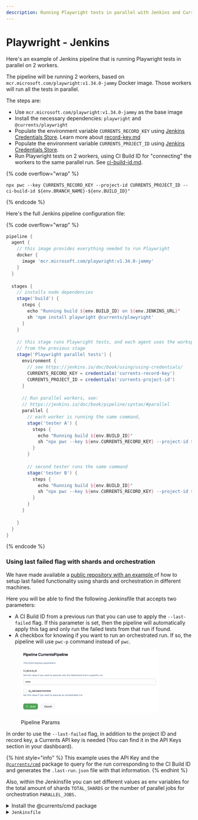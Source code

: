 ```yaml
---
description: Running Playwright tests in parallel with Jenkins and Currents Dashboard
---
```


# Playwright - Jenkins

Here's an example of Jenkins pipeline that is running Playwright tests in parallel on 2 workers.&#x20;

The pipeline will be running 2 workers, based on `mcr.microsoft.com/playwright:v1.34.0-jammy` Docker image. Those workers will run all the tests in parallel.

The steps are:

* Use `mcr.microsoft.com/playwright:v1.34.0-jammy` as the base image
* Install the necessary dependencies: `playwright` and `@currents/playwright`
* Populate the environment variable `CURRENTS_RECORD_KEY` using [Jenkins Credentials Store](https://jenkins.io/doc/book/using/using-credentials/). Learn more about [record-key.md](../../../guides/record-key.md "mention")
* Populate the environment variable `CURRENTS_PROJECT_ID` using [Jenkins Credentials Store](https://jenkins.io/doc/book/using/using-credentials/).
* Run Playwright tests on 2 workers, using CI Build ID for "connecting" the workers to the same parallel run. See [ci-build-id.md](../../../guides/ci-build-id.md "mention").

{% code overflow="wrap" %}
```
npx pwc --key CURRENTS_RECORD_KEY --project-id CURRENTS_PROJECT_ID --ci-build-id ${env.BRANCH_NAME}-${env.BUILD_ID}"
```
{% endcode %}

Here's the full Jenkins pipeline configuration file:

{% code overflow="wrap" %}
```groovy
pipeline {
  agent {
    // this image provides everything needed to run Playwright
    docker {
      image 'mcr.microsoft.com/playwright:v1.34.0-jammy'
    }
  }

  stages {
    // installs node dependencies
    stage('build') {
      steps {
        echo "Running build ${env.BUILD_ID} on ${env.JENKINS_URL}"
        sh 'npm install playwright @currents/plawyright'
      }
    }

    // this stage runs Playwright tests, and each agent uses the workspace
    // from the previous stage
    stage('Playwright parallel tests') {
      environment {
        // see https://jenkins.io/doc/book/using/using-credentials/
        CURRENTS_RECORD_KEY = credentials('currents-record-key')
        CURRENTS_PROJECT_ID = credentials('currents-project-id')
      }

      // Run parallel workers, see:
      // https://jenkins.io/doc/book/pipeline/syntax/#parallel
      parallel {
        // each worker is running the same command, 
        stage('tester A') {
          steps {
            echo "Running build ${env.BUILD_ID}"
            sh "npx pwc --key ${env.CURRENTS_RECORD_KEY} --project-id ${env.CURRENTS_RECORD_KEY} --ci-build-id ${env.BRANCH_NAME}-${env.BUILD_ID} --shard 1/2 --output test-results/shard-1"
          }
        }

        // second tester runs the same command
        stage('tester B') {
          steps {
            echo "Running build ${env.BUILD_ID}"
            sh "npx pwc --key ${env.CURRENTS_RECORD_KEY} --project-id ${env.CURRENTS_RECORD_KEY} --ci-build-id ${env.BRANCH_NAME}-${env.BUILD_ID} --shard 2/2 --output test-results/shard-2"
          }
        }
      }

    }
  }
}
```
{% endcode %}

### Using last failed flag with shards and orchestration

We have made available a [public repository with an example ](https://github.com/currents-dev/jenkins-last-failed)of how to setup last failed functionality using shards and orchestration in different machines.

Here you will be able to find the following Jenkinsfile that accepts two parameters:

* A CI Build ID from a previous run that you can use to apply the `--last-failed` flag. If this parameter is set, then the pipeline will automatically apply this tag and only run the failed tests from that run if found.
* A checkbox for knowing if you want to run an orchestrated run. If so, the pipeline will use `pwc-p` command instead of `pwc`.

<figure><img src="../../../.gitbook/assets/image (12).png" alt="" width="375"><figcaption><p>Pipeline Params</p></figcaption></figure>

In order to use the `--last-failed` flag, in addition to the project ID and record key, a Currents API key is needed (You can find it in the API Keys section in your dashboard).

{% hint style="info" %}
This example uses the API Key and the [`@currents/cmd`](../../../resources/reporters/currents-cmd/currents-api.md) package to query for the run corresponding to the CI Build ID and generates the `.last-run.json` file with that information.
{% endhint %}

Also, within the Jenkinsfile you can set different values as env variables for the total amount of shards `TOTAL_SHARDS` or the number of parallel jobs for orchestration `PARALLEL_JOBS.`

<details>

<summary>Install the @currents/cmd package</summary>

```bash
npm install -D @currents/cmd
```

</details>

<details>

<summary><code>Jenkinsfile</code></summary>

```groovy
pipeline {
    agent any
    parameters {
        string(name: 'CI_BUILD_ID', defaultValue: 'none', description: 'Set this value if you want to execute only the failed tests from a specific run')
        booleanParam(name: 'IS_ORCHESTRATION', defaultValue: false, description: 'Set this value if you want to execute an orchestrated run')
    }
    environment {
        CURRENTS_PROJECT_ID = credentials('CURRENTS_PROJECT_ID')
        CURRENTS_RECORD_KEY = credentials('CURRENTS_RECORD_KEY')
        CURRENTS_CI_BUILD_ID = "reporter-${JOB_NAME}-${BUILD_ID}-${BUILD_NUMBER}"
        CURRENTS_API_KEY = credentials('CURRENTS_API_KEY')
        TOTAL_SHARDS = 3
        PARALLEL_JOBS = 4
    }
    options {
        timeout(time: 60, unit: 'MINUTES')
    }
    stages {
        stage('Checkout') {
            steps {
                checkout scm
            }
        }

        stage('Install Dependencies') {
            steps {
                sh 'npm ci'
                sh 'npx playwright install'
                sh 'rm -rf test-results'
                sh 'rm -rf .last-run.json'
            }
        }

        stage('Set params CI Build ID') {
            steps {
                script {
                    env.CI_BUILD_ID = "${params.CI_BUILD_ID}"
                    echo "CI_BUILD_ID is set to: ${params.CI_BUILD_ID}"
                }
                echo "Verify values: ${env.CI_BUILD_ID} ${params.IS_ORCHESTRATION}"
            }
        }

        stage('Run Tests decision') {
            steps {
                runTestsDecision(env.CI_BUILD_ID, params.IS_ORCHESTRATION)
            }
        }
    }
}

def runTestsDecision(ciBuildId, isOrchestration) {
    if (ciBuildId && ciBuildId != 'none') {
        stage('Run Tests with last failed') {
            script {
                echo "Running tests with last failed: ${ciBuildId} ${env.TOTAL_SHARDS}"
                script {
                    sh "npx currents api get-run --api-key ${env.CURRENTS_API_KEY} --project-id ${env.CURRENTS_PROJECT_ID} --ci-build-id ${env.CI_BUILD_ID} --pw-last-run --output .last-run.json"
                    sh 'cat .last-run.json'
                }
                if (isOrchestration && isOrchestration == true) {
                    runPlaywrightOrchestration(env.PARALLEL_JOBS.toInteger(), true)
                } else {
                    runPlaywrightSharded(env.TOTAL_SHARDS.toInteger(), true)
                }
            }
        }
    } else {
        stage('Run Tests') {
            script {
                echo 'Running tests'
                if (isOrchestration && isOrchestration == true) {
                    runPlaywrightOrchestration(env.PARALLEL_JOBS.toInteger(), false)
                } else {
                    runPlaywrightSharded(env.TOTAL_SHARDS.toInteger(), false)
                }
            }
        }
    }
}

def runPlaywrightSharded(shardTotal, lastFailed) {
    def parallelStages = [:]
    for (int i = 1; i <= shardTotal; i++) {
        def shardIndex = i
        parallelStages["shard${shardIndex}"] = {
            if (lastFailed) {
                sh "mkdir -p test-results/shard-${shardIndex}"
                sh "cp .last-run.json test-results/shard-${shardIndex}/.last-run.json"
                runPlaywrightTestsLastFailed(shardIndex, shardTotal)
            } else {
                runPlaywrightTests(shardIndex, shardTotal)
            }
        }
    }
    parallel parallelStages
}

def runPlaywrightTests(shardIndex, shardTotal) {
    stage("Run Playwright Tests - Shard ${shardIndex}") {
        script {
            def command = "npx pwc --shard=${shardIndex}/${shardTotal}"
            echo "Running command: ${command}"
            sh "${command}"
        }
    }
}

def runPlaywrightTestsLastFailed(shardIndex, shardTotal) {
    stage("Run Playwright Tests - Shard ${shardIndex}") {
        script {
            def command = "npx pwc --shard=${shardIndex}/${shardTotal} --last-failed --output test-results/shard-${shardIndex}"
            echo "Running command: ${command}"
            sh "${command}"
        }
    }
}

def runPlaywrightOrchestration(parallelTotal, lastFailed) {
    def parallelStages = [:]
    for (int i = 1; i <= parallelTotal; i++) {
        def parallelIndex = i
        parallelStages["parallel${parallelIndex}"] = {
            if (lastFailed) {
                sh "mkdir -p test-results/parallel-${parallelIndex}"
                sh "cp .last-run.json test-results/parallel-${parallelIndex}/.last-run.json"
                runPlaywrightTestsLastFailedOrchestration(parallelIndex)
            } else {
                runPlaywrightTestsOrchestration(parallelIndex)
            }
        }
    }
    parallel parallelStages
}

def runPlaywrightTestsOrchestration(parallelIndex) {
    stage("Run Playwright Tests - Orchestration ${parallelIndex}") {
        script {
            def command = 'npx pwc-p'
            echo "Running command: ${command}"
            sh "${command}"
        }
    }
}

def runPlaywrightTestsLastFailedOrchestration(parallelIndex) {
    stage("Run Playwright Tests - Orchestration ${parallelIndex}") {
        script {
            def command = "npx pwc-p --last-failed --output test-results/parallel-${parallelIndex}"
            echo "Running command: ${command}"
            sh "${command}"
        }
    }
}

```



</details>

